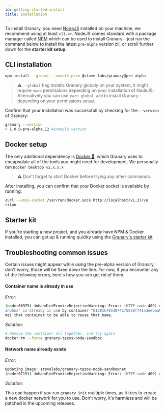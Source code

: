```yaml
---
id: getting-started-install
title: Installation
---
```


To install Granary, you need [NodeJS](https://nodejs.org/en/) installed on your machine, we recommend using at least `v11.4+`. NodeJS comes standard with a package manager called [NPM](https://www.npmjs.com/) which can be used to install Granary - just run the command below to install the latest `pre-alpha` version cli, or scroll further down for the **starter kit setup**.

## CLI installation

```zsh
npm install --global --unsafe-perm @stove-labs/granary@pre-alpha
```

> ⚠️ `--global` flag installs Granary globaly on your system, it might require `sudo` permissions depending on your installation of NodeJS. Alternatively you can use `yarn global add` to install Granary - depending on your permissions setup.

Confirm that your installation was successfull by checking for the `--version` of Granary:

```zsh
granary --version
> 1.0.0-pre-alpha.12 #example version
```

## Docker setup

The only additional dependency is [Docker 🐳](https://www.docker.com/get-started), which Granary uses to encapsulate all of the tools you might need for development. We personally run `Docker Desktop v2.x.x.x`

> ⚠️ Don't forget to start Docker before trying any other commands.

After installing, you can confirm that your Docker socket is available by running:
```zsh
curl --unix-socket /var/run/docker.sock http://localhost/v1.37/ve
rsion
```

## Starter kit

If you're starting a new project, and you already have NPM & Docker installed, you can get up & running quiclky using the [Granary's starter kit](https://github.com/stove-labs/granary-starter-kit)

## Troubleshooting common issues

Certain issues might appear while using the pre-alpha version of Granary, don't worry, those will be fixed down the line. For now, if you encounter any of the following errors, here's how you can get rid of them.

#### Container name is already in use
*Error:*
```zsh
(node:66975) UnhandledPromiseRejectionWarning: Error: (HTTP code 409) unexpected - Conflict. The container name "/granary-tezos-node-s
andbox" is already in use by container "61381b485d074175856f741adeebaa0e60fde9876fdabca909467d2068c9fe01". You have to remove (or rena
me) that container to be able to reuse that name.
```

*Solution:*
```zsh
# Remove the container all together, and try again
docker rm --force granary-tezos-node-sandbox
```

#### Network name already exists
*Error:*
```zsh
Updating image: stovelabs/granary-tezos-node-sandboxnet
(node:67151) UnhandledPromiseRejectionWarning: Error: (HTTP code 409) unexpected - network with name granary already exists 
```

*Solution:*

This can happen if you run `granary init` multiple times, as it tries to create a new docker network for you to use. Don't worry, it's harmless and will be patched in the upcoming releases.
